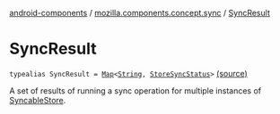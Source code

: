 [android-components](../index.md) / [mozilla.components.concept.sync](index.md) / [SyncResult](./-sync-result.md)

# SyncResult

`typealias SyncResult = `[`Map`](https://kotlinlang.org/api/latest/jvm/stdlib/kotlin.collections/-map/index.html)`<`[`String`](https://kotlinlang.org/api/latest/jvm/stdlib/kotlin/-string/index.html)`, `[`StoreSyncStatus`](-store-sync-status/index.md)`>` [(source)](https://github.com/mozilla-mobile/android-components/blob/master/components/concept/sync/src/main/java/mozilla/components/concept/sync/Sync.kt#L61)

A set of results of running a sync operation for multiple instances of [SyncableStore](-syncable-store/index.md).

